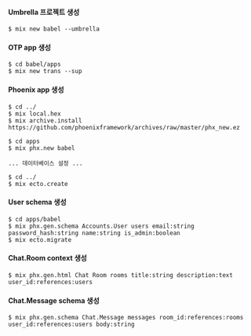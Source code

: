 #### Umbrella 프로젝트 생성
```shell
$ mix new babel --umbrella
```

#### OTP app 생성
```shell
$ cd babel/apps
$ mix new trans --sup
```

#### Phoenix app 생성
```shell
$ cd ../
$ mix local.hex
$ mix archive.install https://github.com/phoenixframework/archives/raw/master/phx_new.ez

$ cd apps
$ mix phx.new babel

... 데이터베이스 설정 ...

$ cd ../
$ mix ecto.create
```

#### User schema 생성
```shell
$ cd apps/babel
$ mix phx.gen.schema Accounts.User users email:string password_hash:string name:string is_admin:boolean
$ mix ecto.migrate
```

#### Chat.Room context 생성
```shell
$ mix phx.gen.html Chat Room rooms title:string description:text user_id:references:users
```

#### Chat.Message schema 생성
```shell
$ mix phx.gen.schema Chat.Message messages room_id:references:rooms user_id:references:users body:string
```